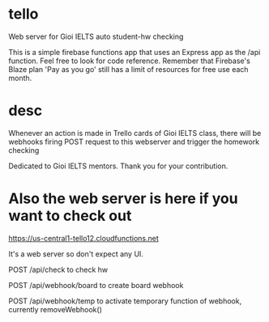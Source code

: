# tello
Web server for Gioi IELTS auto student-hw checking

This is a simple firebase functions app that uses an Express app as the /api function. Feel free to look for code reference. Remember that Firebase's Blaze plan 'Pay as you go' still has a limit of resources for free use each month.
# desc
Whenever an action is made in Trello cards of Gioi IELTS class, there will be webhooks firing POST request to this webserver and trigger the homework checking

Dedicated to Gioi IELTS mentors. Thank you for your contribution.

# Also the web server is here if you want to check out
https://us-central1-tello12.cloudfunctions.net

It's a web server so don't expect any UI.

  POST /api/check to check hw
  
  POST /api/webhook/board to create board webhook
  
  POST /api/webhook/temp to activate temporary function of webhook, currently removeWebhook()
